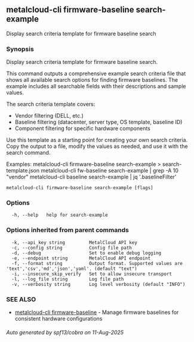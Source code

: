 ## metalcloud-cli firmware-baseline search-example

Display search criteria template for firmware baseline search

### Synopsis

Display search criteria template for firmware baseline search.

This command outputs a comprehensive example search criteria file that shows all available
search options for finding firmware baselines. The example includes all searchable fields
with their descriptions and sample values.

The search criteria template covers:
- Vendor filtering (DELL, etc.)
- Baseline filtering (datacenter, server type, OS template, baseline ID)
- Component filtering for specific hardware components

Use this template as a starting point for creating your own search criteria.
Copy the output to a file, modify the values as needed, and use it with the search command.

Examples:
  metalcloud-cli firmware-baseline search-example > search-template.json
  metalcloud-cli fw-baseline search-example | grep -A 10 "vendor"
  metalcloud-cli baseline search-example | jq '.baselineFilter'

```
metalcloud-cli firmware-baseline search-example [flags]
```

### Options

```
  -h, --help   help for search-example
```

### Options inherited from parent commands

```
  -k, --api_key string         MetalCloud API key
  -c, --config string          Config file path
  -d, --debug                  Set to enable debug logging
  -e, --endpoint string        MetalCloud API endpoint
  -f, --format string          Output format. Supported values are 'text','csv','md','json','yaml'. (default "text")
  -i, --insecure_skip_verify   Set to allow insecure transport
  -l, --log_file string        Log file path
  -v, --verbosity string       Log level verbosity (default "INFO")
```

### SEE ALSO

* [metalcloud-cli firmware-baseline](metalcloud-cli_firmware-baseline.md)	 - Manage firmware baselines for consistent hardware configurations

###### Auto generated by spf13/cobra on 11-Aug-2025
